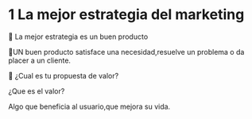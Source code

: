  # 1 La mejor estrategia del marketing
 
 :raised_back_of_hand: La mejor estrategia es un buen producto
 
   :raised_back_of_hand:UN buen producto satisface una necesidad,resuelve un problema o da placer a un cliente.
   
   :raised_back_of_hand: ¿Cual es tu propuesta de valor?
   
   ¿Que es el valor?
   
   Algo que beneficia al usuario,que mejora su vida.
   
   
